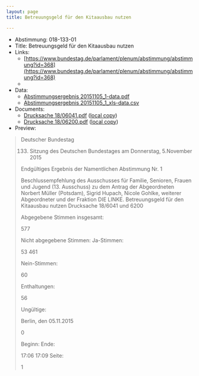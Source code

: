 ```yaml
---
layout: page
title: Betreuungsgeld für den Kitaausbau nutzen

---
```


* Abstimmung: 018-133-01
* Title: Betreuungsgeld für den Kitaausbau nutzen
* Links: 
    * [https://www.bundestag.de/parlament/plenum/abstimmung/abstimmung?id=368](https://www.bundestag.de/parlament/plenum/abstimmung/abstimmung?id=368)
    * 
* Data: 
    * [Abstimmungsergebnis 20151105_1-data.pdf](/abstimmungsliste/20151105_1-data.pdf)
    * [Abstimmungsergebnis 20151105_1_xls-data.csv](/abstimmungsliste/analyses/20151105_1_xls-data.csv)
* Documents: 
    * [Drucksache 18/06041.pdf](http://dip21.bundestag.de/dip21/btd/18/060/1806041.pdf) ([local copy](/abstimmungsdaten/018-133-01/1806041.pdf))
    * [Drucksache 18/06200.pdf](http://dip21.bundestag.de/dip21/btd/18/062/1806200.pdf) ([local copy](/abstimmungsdaten/018-133-01/1806200.pdf))
* Preview: 
> Deutscher Bundestag
> 
> 133. Sitzung des Deutschen Bundestages
> am Donnerstag, 5.November 2015
> 
> Endgültiges Ergebnis der Namentlichen Abstimmung Nr. 1
> 
> Beschlussempfehlung des Ausschusses für Familie, Senioren, Frauen und Jugend (13.
> Ausschuss)
> zu dem Antrag der Abgeordneten Norbert Müller (Potsdam), Sigrid Hupach, Nicole Gohlke,
> weiterer Abgeordneter und der Fraktion DIE LINKE.
> Betreuungsgeld für den Kitaausbau nutzen
> Drucksache 18/6041 und 6200
> 
> Abgegebene Stimmen insgesamt:
> 
> 577
> 
> Nicht abgegebene Stimmen:
> Ja-Stimmen:
> 
> 53
> 461
> 
> Nein-Stimmen:
> 
> 60
> 
> Enthaltungen:
> 
> 56
> 
> Ungültige:
> 
> Berlin, den 05.11.2015
> 
> 0
> 
> Beginn:
> Ende:
> 
> 17:06
> 17:09
> Seite:
> 
> 1
> 
> 
